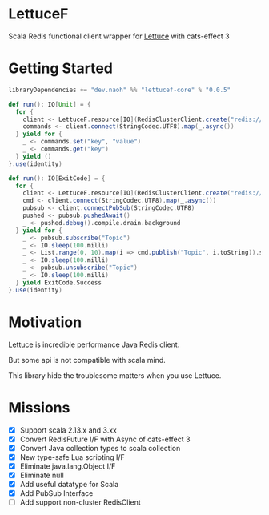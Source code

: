# LettuceF

Scala Redis functional client wrapper for [Lettuce](https://github.com/lettuce-io/lettuce-core) with cats-effect 3


# Getting Started
```scala
libraryDependencies += "dev.naoh" %% "lettucef-core" % "0.0.5"
```
```scala
def run(): IO[Unit] = {
  for {
    client <- LettuceF.resource[IO](RedisClusterClient.create("redis://127.0.0.1:7000"))
    commands <- client.connect(StringCodec.UTF8).map(_.async())
  } yield for {
    _ <- commands.set("key", "value")
    _ <- commands.get("key")
  } yield ()
}.use(identity)
```
```scala
def run(): IO[ExitCode] = {
  for {
    client <- LettuceF.resource[IO](RedisClusterClient.create("redis://127.0.0.1:7000"))
    cmd <- client.connect(StringCodec.UTF8).map(_.async())
    pubsub <- client.connectPubSub(StringCodec.UTF8)
    pushed <- pubsub.pushedAwait()
    _ <- pushed.debug().compile.drain.background
  } yield for {
    _ <- pubsub.subscribe("Topic")
    _ <- IO.sleep(100.milli)
    _ <- List.range(0, 10).map(i => cmd.publish("Topic", i.toString)).sequence
    _ <- IO.sleep(100.milli)
    _ <- pubsub.unsubscribe("Topic")
    _ <- IO.sleep(100.milli)
  } yield ExitCode.Success
}.use(identity)
```



# Motivation
[Lettuce](https://github.com/lettuce-io/lettuce-core) is incredible performance Java Redis client.

But some api is not compatible with scala mind.

This library hide the troublesome matters when you use Lettuce.


# Missions
- [x] Support scala 2.13.x and 3.xx
- [x] Convert RedisFuture I/F with Async of cats-effect 3
- [x] Convert Java collection types to scala collection
- [x] New type-safe Lua scripting I/F
- [x] Eliminate java.lang.Object I/F
- [x] Eliminate null
- [x] Add useful datatype for Scala
- [x] Add PubSub Interface
- [ ] Add support non-cluster RedisClient
